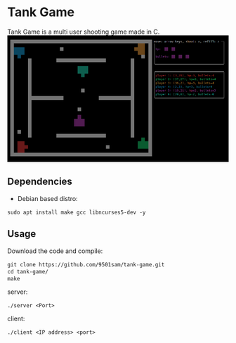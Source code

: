 # Tank Game
Tank Game is a multi user shooting game made in C.
![Screenshot](./images/Screenshot2.png)

## Dependencies
* Debian based distro:
```
sudo apt install make gcc libncurses5-dev -y
```

## Usage
Download the code and compile:
```
git clone https://github.com/9501sam/tank-game.git
cd tank-game/
make 
```

server:
```
./server <Port>
```

client:
```
./client <IP address> <port>
```
